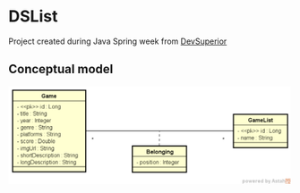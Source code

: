 # DSList

Project created during Java Spring week from [DevSuperior](https://devsuperior.com.br)

## Conceptual model

![ConceptualModel](https://github.com/SofiaMFonseca/assets/blob/main/dslist/conceptual-model-dslist.png)
